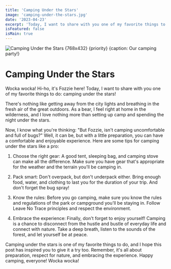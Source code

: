 ```yaml
---
title: 'Camping Under the Stars'
image: 'camping-under-the-stars.jpg'
date: '2023-04-23'
excerpt: 'Today, I want to share with you one of my favorite things to do: camping under the stars!'
isFeatured: false
isMain: true
---
```


![Camping Under the Stars {768x432} {priority} {caption: Our camping party!}](/images/posts/camping-under-the-stars.jpg)

# Camping Under the Stars

Wocka wocka! Hi-ho, it's Fozzie here! Today, I want to share with you one of my favorite things to do: camping under the stars!

There's nothing like getting away from the city lights and breathing in the fresh air of the great outdoors. As a bear, I feel right at home in the wilderness, and I love nothing more than setting up camp and spending the night under the stars.

Now, I know what you're thinking: "But Fozzie, isn't camping uncomfortable and full of bugs?" Well, it can be, but with a little preparation, you can have a comfortable and enjoyable experience. Here are some tips for camping under the stars like a pro:

1. Choose the right gear: A good tent, sleeping bag, and camping stove can make all the difference. Make sure you have gear that's appropriate for the weather and the terrain you'll be camping in.

2. Pack smart: Don't overpack, but don't underpack either. Bring enough food, water, and clothing to last you for the duration of your trip. And don't forget the bug spray!

3. Know the rules: Before you go camping, make sure you know the rules and regulations of the park or campground you'll be staying in. Follow Leave No Trace principles and respect the environment.

4. Embrace the experience: Finally, don't forget to enjoy yourself! Camping is a chance to disconnect from the hustle and bustle of everyday life and connect with nature. Take a deep breath, listen to the sounds of the forest, and let yourself be at peace.

Camping under the stars is one of my favorite things to do, and I hope this post has inspired you to give it a try too. Remember, it's all about preparation, respect for nature, and embracing the experience. Happy camping, everyone! Wocka wocka!